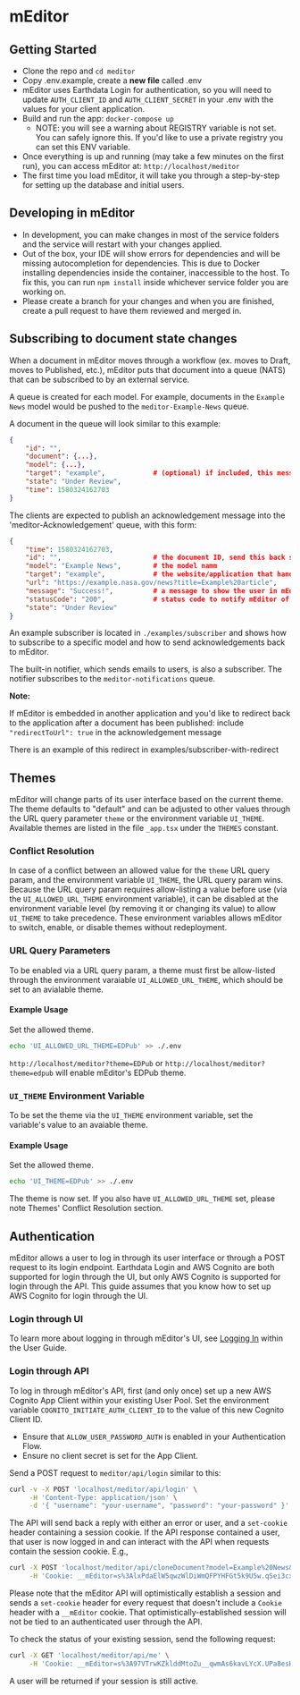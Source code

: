 # mEditor

## Getting Started

- Clone the repo and `cd meditor`
- Copy .env.example, create a **new file** called .env
- mEditor uses Earthdata Login for authentication, so you will need to update `AUTH_CLIENT_ID` and `AUTH_CLIENT_SECRET` in your .env with the values for your client application.
- Build and run the app: `docker-compose up`
  - NOTE: you will see a warning about REGISTRY variable is not set. You can safely ignore this. If you'd like to use a private registry you can set this ENV variable.
- Once everything is up and running (may take a few minutes on the first run), you can access mEditor at: `http://localhost/meditor`
- The first time you load mEditor, it will take you through a step-by-step for setting up the database and initial users.

## Developing in mEditor

- In development, you can make changes in most of the service folders and the service will restart with your changes applied.
- Out of the box, your IDE will show errors for dependencies and will be missing autocompletion for dependencies. This is due to Docker installing dependencies inside the container, inaccessible to the host. To fix this, you can run `npm install` inside whichever service folder you are working on.
- Please create a branch for your changes and when you are finished, create a pull request to have them reviewed and merged in.

## Subscribing to document state changes

When a document in mEditor moves through a workflow (ex. moves to Draft, moves to Published, etc.), mEditor puts that document into a queue (NATS) that can be subscribed to by an external service.

A queue is created for each model. For example, documents in the `Example News` model would be pushed to the `meditor-Example-News` queue.

A document in the queue will look similar to this example:

```json
{
    "id": "",
    "document": {...},
    "model": {...},
    "target": "example",            # (optional) if included, this message is only meant for a certain subscriber
    "state": "Under Review",
    "time": 1580324162703
}
```

The clients are expected to publish an acknowledgement message into the 'meditor-Acknowledgement' queue, with this form:

```json
{
    "time": 1580324162703,
    "id": "",                       # the document ID, send this back so mEditor knows which document to update
    "model": "Example News",        # the model namm
    "target": "example",            # the website/application that handled the document
    "url": "https://example.nasa.gov/news?title=Example%20article",     # an optional URL the document was published to
    "message": "Success!",          # a message to show the user in mEditor (could include a list of errors for failures)
    "statusCode": "200",            # status code to notify mEditor of success vs failure to publish
    "state": "Under Review"
}
```

An example subscriber is located in `./examples/subscriber` and shows how to subscribe to a specific model and how to send acknowledgements back to mEditor.

The built-in notifier, which sends emails to users, is also a subscriber. The notifier subscribes to the `meditor-notifications` queue.

**Note:**

If mEditor is embedded in another application and you'd like to redirect back to the application after a document has been published: include `"redirectToUrl": true` in the acknowledgement message

There is an example of this redirect in examples/subscriber-with-redirect

## Themes

mEditor will change parts of its user interface based on the current theme. The theme defaults to "default" and can be adjusted to other values through the URL query parameter `theme` or the environment variable `UI_THEME`. Available themes are listed in the file `_app.tsx` under the `THEMES` constant.

### Conflict Resolution

In case of a conflict between an allowed value for the `theme` URL query param, and the environment variable `UI_THEME`, the URL query param wins. Because the URL query param requires allow-listing a value before use (via the `UI_ALLOWED_URL_THEME` environment variable), it can be disabled at the environment variable level (by removing it or changing its value) to allow `UI_THEME` to take precedence. These environment variables allows mEditor to switch, enable, or disable themes without redeployment.

### URL Query Parameters

To be enabled via a URL query param, a theme must first be allow-listed through the environment varaiable `UI_ALLOWED_URL_THEME`, which should be set to an avialable theme.

#### Example Usage

Set the allowed theme.

```bash
echo 'UI_ALLOWED_URL_THEME=EDPub' >> ./.env
```

`http://localhost/meditor?theme=EDPub` or `http://localhost/meditor?theme=edpub` will enable mEditor's EDPub theme.

### `UI_THEME` Environment Variable

To be set the theme via the `UI_THEME` environment variable, set the variable's value to an avaiable theme.

#### Example Usage

Set the allowed theme.

```bash
echo 'UI_THEME=EDPub' >> ./.env
```

The theme is now set. If you also have `UI_ALLOWED_URL_THEME` set, please note Themes' Conflict Resolution section.

## Authentication

mEditor allows a user to log in through its user interface or through a POST request to its login endpoint. Earthdata Login and AWS Cognito are both supported for login through the UI, but only AWS Cognito is supported for login through the API. This guide assumes that you know how to set up AWS Cognito for login through the UI.

### Login through UI

To learn more about logging in through mEditor's UI, see [Logging In](https://docs.google.com/document/d/e/2PACX-1vSNC0fvXJ6rbOuuOcAGarA1s4ys3l0mKZ608RgPPlHVvBAYAktxoUWUIsVZqY_QQYN4OvPR6xppz7mI/pub#h.bpeuduphpjz8) within the User Guide.

### Login through API

To log in through mEditor's API, first (and only once) set up a new AWS Cognito App Client within your existing User Pool. Set the environment variable `COGNITO_INITIATE_AUTH_CLIENT_ID` to the value of this new Cognito Client ID.

- Ensure that `ALLOW_USER_PASSWORD_AUTH` is enabled in your Authentication Flow.
- Ensure no client secret is set for the App Client.

Send a POST request to `meditor/api/login` similar to this:

```sh
curl -v -X POST 'localhost/meditor/api/login' \
     -H 'Content-Type: application/json' \
     -d '{ "username": "your-username", "password": "your-password" }'
```

The API will send back a reply with either an error or user, and a `set-cookie` header containing a session cookie. If the API response contained a user, that user is now logged in and can interact with the API when requests contain the session cookie. E.g.,

```sh
curl -X POST 'localhost/meditor/api/cloneDocument?model=Example%20News&title=Lorem%20ipsum%20dolor%20sit%20amet&newTitle=New%20Document' \
     -H 'Cookie: __mEditor=s%3AlxPdaElW5qwzWlDiWmQFPYHFGt5k9U5w.qSei3cxoV3Yj4F9KnBaA7wZMXAC3%2FelBcM7UuMjgPfE'
```

Please note that the mEditor API will optimistically establish a session and sends a `set-cookie` header for every request that doesn't include a `Cookie` header with a `__mEditor` cookie. That optimistically-established session will not be tied to an authenticated user through the API.

To check the status of your existing session, send the following request:

```sh
curl -X GET 'localhost/meditor/api/me' \
     -H 'Cookie: __mEditor=s%3A97VTrwKZklddMtoZu__qwmAs6kavLYcX.UPa8esHs9kpCbyEWFLrn6LBIv9yqgeSim5bTQLR9cfM'
```

A user will be returned if your session is still active.
